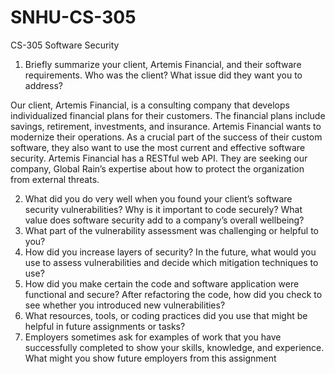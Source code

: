 # SNHU-CS-305
CS-305 Software Security

1. Briefly summarize your client, Artemis Financial, and their software requirements. Who was the client? What issue did they want you to address?

Our client, Artemis Financial, is a consulting company that develops individualized financial plans for their customers. The financial plans include savings, retirement, investments, and insurance. Artemis Financial wants to modernize their operations. As a crucial part of the success of their custom software, they also want to use the most current and effective software security. Artemis Financial has a RESTful web API. They are seeking our company, Global Rain’s expertise about how to protect the organization from external threats.




2. What did you do very well when you found your client’s software security vulnerabilities? Why is it important to code securely? What value does software security add to a company’s overall wellbeing?
3. What part of the vulnerability assessment was challenging or helpful to you?
4. How did you increase layers of security? In the future, what would you use to assess vulnerabilities and decide which mitigation techniques to use?
5. How did you make certain the code and software application were functional and secure? After refactoring the code, how did you check to see whether you introduced new vulnerabilities?
6. What resources, tools, or coding practices did you use that might be helpful in future assignments or tasks?
7. Employers sometimes ask for examples of work that you have successfully completed to show your skills, knowledge, and experience. What might you show future employers from this assignment
